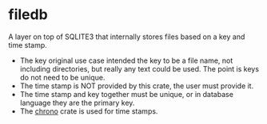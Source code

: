 # filedb

A layer on top of SQLITE3 that internally stores files based on a key and time stamp.

 - The key original use case intended the key to be a file name, not including directories, but 
really any text could be used. The point is keys do not need to be unique.
 - The time stamp is NOT provided by this crate, the user must provide it. 
 - The time stamp and key together must be unique, or in database language they are the primary key.
 - The [chrono](https://crates.io/crates/chrono) crate is used for time stamps.

